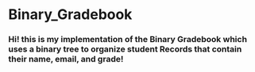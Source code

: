 # Binary_Gradebook

### Hi! this is my implementation of the Binary Gradebook which uses a binary tree to organize student Records that contain their name, email, and grade!
